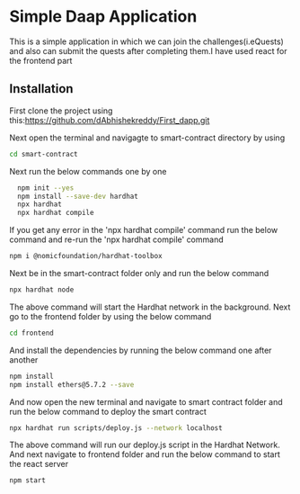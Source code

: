 
# Simple Daap Application 

This is a simple application in which we can join the challenges(i.eQuests) and also can submit the quests after completing them.I have used react for the frontend part


## Installation

First clone the project using this:https://github.com/dAbhishekreddy/First_dapp.git

Next open the terminal and navigagte to smart-contract directory by using 
```bash
cd smart-contract
```
Next run the below commands one by one 
```bash
  npm init --yes
  npm install --save-dev hardhat
  npx hardhat
  npx hardhat compile
```
If you get any error in the 'npx hardhat compile' command run the below command and re-run the 'npx hardhat compile' command
```bash
npm i @nomicfoundation/hardhat-toolbox
```
Next be in the smart-contract folder only and run the below command
```bash
npx hardhat node 
```
The above command will start the Hardhat network in the background.
Next go to the frontend folder by using the below command
```bash
cd frontend 
```
And install the dependencies by running the below command one after another
```bash
npm install
npm install ethers@5.7.2 --save
```
And now open the new terminal and navigate to smart contract folder and run the below command to deploy the smart contract
```bash
npx hardhat run scripts/deploy.js --network localhost
```
The above command will run our deploy.js script in the Hardhat Network.
And next navigate to frontend folder and run the below command to start the react server
```bash
npm start
```
    
